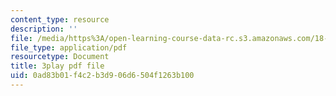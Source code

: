 ```yaml
---
content_type: resource
description: ''
file: /media/https%3A/open-learning-course-data-rc.s3.amazonaws.com/18-01sc-single-variable-calculus-fall-2010/0ad83b01f4c2b3d906d6504f1263b100_CXKoCMVqM9s.pdf
file_type: application/pdf
resourcetype: Document
title: 3play pdf file
uid: 0ad83b01-f4c2-b3d9-06d6-504f1263b100
---
```

